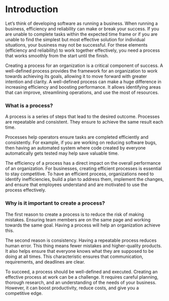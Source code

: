 # Introduction

Let’s think of developing software as running a business. When running a business, efficiency and reliability can make or break your success. If you are unable to complete tasks within the expected time frame or if you are unable to find the simplest but most effective solution for individual situations, your business may not be successful. For these elements (efficiency and reliability) to work together effectively, you need a process that works smoothly from the start until the finish.

Creating a process for an organization is a critical component of success. A well-defined process provides the framework for an organization to work towards achieving its goals, allowing it to move forward with greater intention and clarity. A well-defined process can make a huge difference in increasing efficiency and boosting performance. It allows identifying areas that can improve, streamlining operations, and use the most of resources.

### What is a process?

A process is a series of steps that lead to the desired outcome. Processes are repeatable and consistent. They ensure to achieve the same result each time.

Processes help operators ensure tasks are completed efficiently and consistently. For example, if you are working on reducing software bugs, then having an automated system where code created by everyone automatically gets tested may help save valuable time.

The efficiency of a process has a direct impact on the overall performance of an organization. For businesses, creating efficient processes is essential to stay competitive. To have an efficient process, organizations need to identify inefficiencies, build a plan to address them, implement the changes, and ensure that employees understand and are motivated to use the process effectively.

### Why is it important to create a process?

The first reason to create a process is to reduce the risk of making mistakes. Ensuring team members are on the same page and working towards the same goal. Having a process will help an organization achieve this.

The second reason is consistency. Having a repeatable process reduces human error. This thing means fewer mistakes and higher-quality products. It also helps ensure that everyone knows what they are supposed to be doing at all times. This characteristic ensures that communication, requirements, and deadlines are clear.

To succeed, a process should be well-defined and executed. Creating an effective process at work can be a challenge. It requires careful planning, thorough research, and an understanding of the needs of your business. However, it can boost productivity, reduce costs, and give you a competitive edge.
